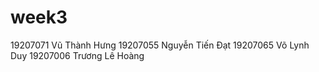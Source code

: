 # week3
19207071	Vũ Thành Hưng
19207055	Nguyễn Tiến Đạt
19207065	Võ Lynh Duy
19207006	Trương Lê Hoàng
